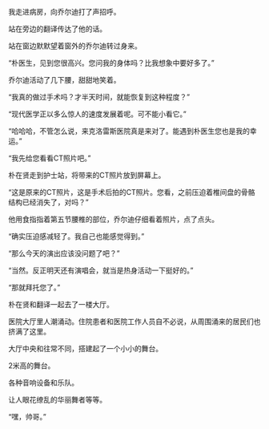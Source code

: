 我走进病房，向乔尔迪打了声招呼。

站在旁边的翻译传达了他的话。

站在窗边默默望着窗外的乔尔迪转过身来。

“朴医生，见到您很高兴。您问我的身体吗？比我想象中要好多了。”

乔尔迪活动了几下腰，甜甜地笑着。

“我真的做过手术吗？才半天时间，就能恢复到这种程度？”

“现代医学正以多么惊人的速度发展着呢。可不能小看它。”

“哈哈哈，不管怎么说，来克洛雷斯医院真是来对了。能遇到朴医生您也是我的幸运。”

“我先给您看看CT照片吧。”

朴在贤走到护士站，将带来的CT照片放到屏幕上。

“这是原来的CT照片，这是手术后拍的CT照片。您看，之前压迫着椎间盘的骨骼结构已经消失了，对吗？”

他用食指指着第五节腰椎的部位，乔尔迪仔细看着照片，点了点头。

“确实压迫感减轻了。我自己也能感觉得到。”

“那么今天的演出应该没问题了吧？”

“当然。反正明天还有演唱会，就当是热身活动一下挺好的。”

“那就拜托您了。”

朴在贤和翻译一起去了一楼大厅。

医院大厅里人潮涌动。住院患者和医院工作人员自不必说，从周围涌来的居民们也挤满了这里。

大厅中央和往常不同，搭建起了一个小小的舞台。

2米高的舞台。

各种音响设备和乐队。

让人眼花缭乱的华丽舞者等等。

“嘿，帅哥。”